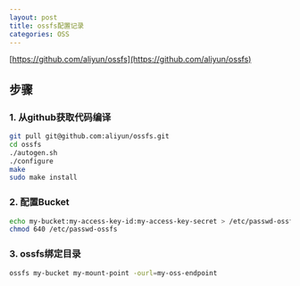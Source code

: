 ```yaml
---
layout: post
title: ossfs配置记录
categories: OSS
---
```

[https://github.com/aliyun/ossfs](https://github.com/aliyun/ossfs)

## 步骤

### 1. 从github获取代码编译

```sh
git pull git@github.com:aliyun/ossfs.git
cd ossfs
./autogen.sh
./configure
make
sudo make install
```

### 2. 配置Bucket

```sh
echo my-bucket:my-access-key-id:my-access-key-secret > /etc/passwd-ossfs
chmod 640 /etc/passwd-ossfs
```

### 3. ossfs绑定目录

```sh
ossfs my-bucket my-mount-point -ourl=my-oss-endpoint
```
